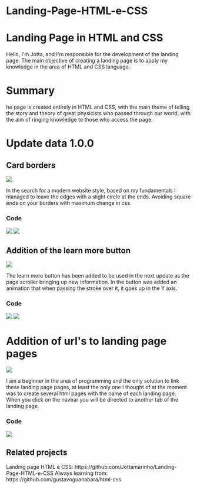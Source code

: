 # Landing-Page-HTML-e-CSS
<h1>Landing Page in HTML and CSS</h1>
<p>
Hello, I'm Jotta, and I'm responsible for the development of the landing page. The main objective of creating a landing page is to apply my knowledge in the area of HTML and CSS language.



<h1>Summary</h1>
<p>he page is created entirely in HTML and CSS, with the main theme of telling the story and theory of great physicists who passed through our world, with the aim of    ringing knowledge to those who access the page.
</p>


<h1>Update data 1.0.0</h1>
<h2>Card borders</h2>
<img src=https://cdn.discordapp.com/attachments/1060190806000017511/1063789778836914206/Captura_de_tela_2023-01-14_090030.png>

<p>
In the search for a modern website style, based on my fundamentals I managed to leave the edges with a slight circle at the ends. Avoiding square ends on your borders with maximum change in css.
</p>

<h3>Code</h3>
<img src=https://cdn.discordapp.com/attachments/1060190806000017511/1063793736984834148/image.png>
<img src=https://cdn.discordapp.com/attachments/1060190806000017511/1063791483989262376/image.png>

<h2>Addition of the learn more button</h2>
<img src=https://cdn.discordapp.com/attachments/1060190806000017511/1063795382108299264/2023-01-14-09-13-10_Trim.gif>

<p>
The learn more button has been added to be used in the next update as the page scroller bringing up new information. In the button was added an animation that when passing the stroke over it, it goes up in the Y axis.
</p>

<h3>Code</h3>
<img src=https://cdn.discordapp.com/attachments/1060190806000017511/1063796902728056832/image.png>
<img src=https://cdn.discordapp.com/attachments/1060190806000017511/1063797045065945098/image.png>

<h1>Addition of url's to landing page pages</h1>
<p>

<img src= https://cdn.discordapp.com/attachments/1060190806000017511/1063802047067082824/2023-01-14-09-47-45_Trim.gif>

I am a beginner in the area of programming and the only solution to link these landing page pages, at least the only one I thought of at the moment was to create several html pages with the name of each landing page. When you click on the navbar you will be directed to another tab of the landing page.
</p>

<h3>Code</h3>
<img src=https://cdn.discordapp.com/attachments/1060190806000017511/1063800401427693608/image.png>

<h2>Related projects</h2>
Landing page HTML e CSS: https://github.com/Jottamarinho/Landing-Page-HTML-e-CSS
Always learning from: https://github.com/gustavoguanabara/html-css
